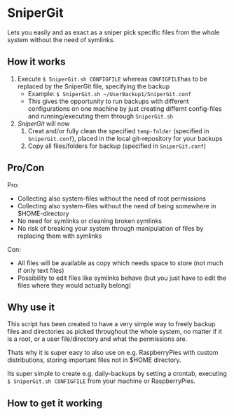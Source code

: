 # SniperGit
Lets you easily and as exact as a sniper pick specific files from the whole system without the need of symlinks.

## How it works
1. Execute `$ SniperGit.sh CONFIGFILE` whereas `CONFIGFILE`has to be replaced by the SniperGit file, specifying the backup
    * Example: `$ SniperGit.sh ~/UserBackup1/SniperGit.conf`
    * This gives the opportunity to run backups with different configurations on one machine by just creating differnt config-files and running/executing them through `SniperGit.sh`
2. *SniperGit* will now
   1. Creat and/or fully clean the specified `temp-folder` (specified in `SniperGit.conf`), placed in the local git-repository for your backups
   2. Copy all files/folders for backup (specified in `SniperGit.conf`) 

## Pro/Con

Pro:
* Collecting also system-files without the need of root permissions
* Collecting also system-files without the need of being somewhere in $HOME-directory
* No need for symlinks or cleaning broken symlinks
* No risk of breaking your system through manipulation of files by replacing them with symlinks

Con:
* All files will be available as copy which needs space to store (not much if only text files)
* Possibility to edit files like symlinks behave (but you just have to edit the files where they would actually belong)

## Why use it
This script has been created to have a very simple way to freely backup files and directories as picked throughout the whole system, no matter if it is a root, or a user file/directory and what the permissions are.

Thats why it is super easy to also use on e.g. RaspberryPies with custom distributions, storing important files not in $HOME directory.

Its super simple to create e.g. daily-backups by setting a crontab, executing `$ SniperGit.sh CONFIGFILE` from your machine or RaspberryPies.

## How to get it working
